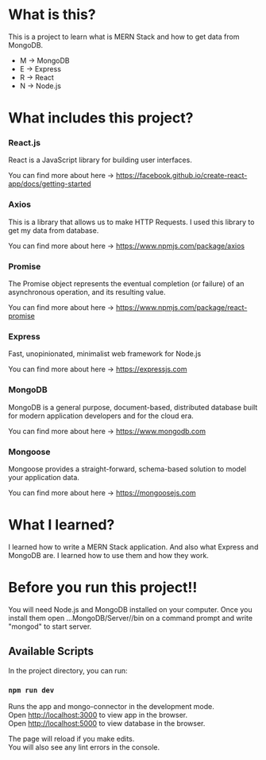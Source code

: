 # What is this?

This is a project to learn what is MERN Stack and how to get data from MongoDB. <br>
- M -> MongoDB
- E -> Express
- R -> React
- N -> Node.js

# What includes this project?

### React.js 
React is a JavaScript library for building user interfaces.

You can find more about here -> https://facebook.github.io/create-react-app/docs/getting-started

### Axios
This is a library that allows us to make HTTP Requests. I used this library to get my data from database.

You can find more about here -> https://www.npmjs.com/package/axios

### Promise
The Promise object represents the eventual completion (or failure) of an asynchronous operation, and its resulting value.

You can find more about here -> https://www.npmjs.com/package/react-promise

### Express
Fast, unopinionated, minimalist web framework for Node.js

You can find more about here -> https://expressjs.com

### MongoDB
MongoDB is a general purpose, document-based, distributed database built for modern application developers and for the cloud era.

You can find more about here -> https://www.mongodb.com

### Mongoose
Mongoose provides a straight-forward, schema-based solution to model your application data.

You can find more about here -> https://mongoosejs.com

# What I learned? 
I learned how to write a MERN Stack application. And also what Express and MongoDB are. I learned how to use them and how they work.

# Before you run this project!!
You will need Node.js and MongoDB installed on your computer. Once you install them open ...MongoDB/Server/<Version>/bin on a command
prompt and write "mongod" to start server.

## Available Scripts

In the project directory, you can run:

### `npm run dev`

Runs the app and mongo-connector in the development mode.<br>
Open [http://localhost:3000](http://localhost:3000) to view app in the browser. <br>
Open [http://localhost:5000](http://localhost:5000) to view database in the browser.

The page will reload if you make edits.<br>
You will also see any lint errors in the console.


